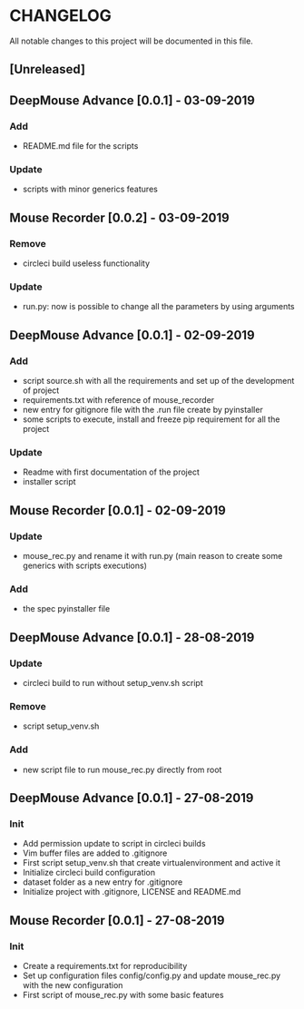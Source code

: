 # CHANGELOG

All notable changes to this project will be documented in this file.

## [Unreleased]

## DeepMouse Advance [0.0.1] - 03-09-2019

### Add
- README.md file for the scripts

### Update
- scripts with minor generics features

## Mouse Recorder [0.0.2] - 03-09-2019

### Remove
- circleci build useless functionality

### Update
- run.py: now is possible to change all the parameters by using arguments

## DeepMouse Advance [0.0.1] - 02-09-2019

### Add
- script source.sh with all the requirements and set up of the development of project
- requirements.txt with reference of mouse_recorder
- new entry for gitignore file with the .run file create by pyinstaller
- some scripts to execute, install and freeze pip requirement for all the project

### Update
- Readme with first documentation of the project
- installer script

## Mouse Recorder [0.0.1] - 02-09-2019

### Update
- mouse_rec.py and rename it with run.py (main reason to create some generics with scripts executions)

### Add
- the spec pyinstaller file

## DeepMouse Advance [0.0.1] - 28-08-2019
### Update
- circleci build to run without setup_venv.sh script
### Remove
- script setup_venv.sh
### Add
- new script file to run mouse_rec.py directly from root

## DeepMouse Advance [0.0.1] - 27-08-2019
### Init
- Add permission update to script in circleci builds
- Vim buffer files are added to .gitignore
- First script setup_venv.sh that create virtualenvironment and active it
- Initialize circleci build configuration
- dataset folder as a new entry for .gitignore
- Initialize project with .gitignore, LICENSE and README.md

## Mouse Recorder [0.0.1] - 27-08-2019
### Init
- Create a requirements.txt for reproducibility
- Set up configuration files config/config.py and update mouse_rec.py with the new configuration
- First script of mouse_rec.py with some basic features




